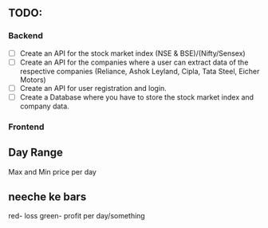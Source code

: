 
## TODO:

### Backend

- [ ] Create an API for the stock market index (NSE & BSE)/(Nifty/Sensex)
- [ ] Create an API for the companies where a user can extract data of the respective companies (Reliance, Ashok Leyland, Cipla, Tata Steel, Eicher Motors)
- [ ] Create an API for user registration and login. 
- [ ] Create a Database where you have to store the stock market index and company data. 

### Frontend


## Day Range

Max and Min price per day

## neeche ke bars

red- loss green- profit per day/something
